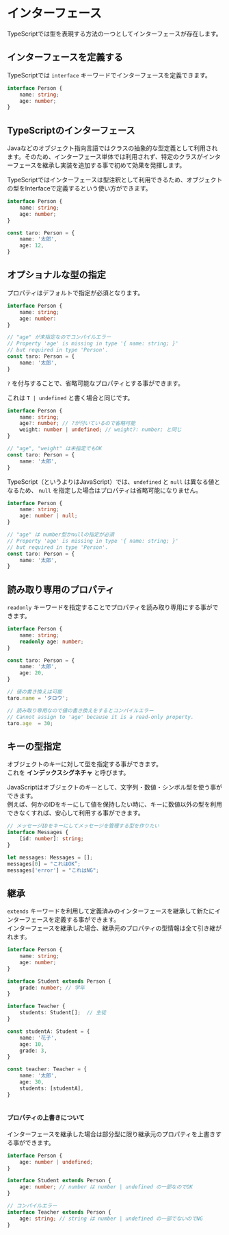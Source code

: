 # インターフェース

TypeScriptでは型を表現する方法の一つとしてインターフェースが存在します。

## インターフェースを定義する

TypeScriptでは `interface` キーワードでインターフェースを定義できます。

```typescript
interface Person {
    name: string;
    age: number;
}
```

## TypeScriptのインターフェース

Javaなどのオブジェクト指向言語ではクラスの抽象的な型定義として利用されます。そのため、インターフェース単体では利用されず、特定のクラスがインターフェースを継承し実装を追加する事で初めて効果を発揮します。

TypeScriptではインターフェースは型注釈として利用できるため、オブジェクトの型をInterfaceで定義するという使い方ができます。

```typescript
interface Person {
    name: string;
    age: number;
}

const taro: Person = {
    name: '太郎',
    age: 12,
}
```

## オプショナルな型の指定

プロパティはデフォルトで指定が必須となります。

```typescript
interface Person {
    name: string;
    age: number:
}

// "age" が未指定なのでコンパイルエラー
// Property 'age' is missing in type '{ name: string; }' 
// but required in type 'Person'.
const taro: Person = {
    name: '太郎',
}
```

`?` を付与することで、省略可能なプロパティとする事ができます。

これは `T | undefined` と書く場合と同じです。

```typescript
interface Person {
    name: string;
    age?: number; // ?が付いているので省略可能
    weight: number | undefined; // weight?: number; と同じ
}

// "age", "weight" は未指定でもOK
const taro: Person = {
    name: '太郎',
}
```

TypeScript（というよりはJavaScript）では、`undefined` と `null` は異なる値となるため、 `null` を指定した場合はプロパティは省略可能になりません。

```typescript
interface Person {
    name: string;
    age: number | null;
}

// "age" は number型かnullの指定が必須
// Property 'age' is missing in type '{ name: string; }' 
// but required in type 'Person'.
const taro: Person = {
    name: '太郎',
}
```

## 読み取り専用のプロパティ

`readonly` キーワードを指定することでプロパティを読み取り専用にする事ができます。

```typescript
interface Person {
    name: string;
    readonly age: number;
}

const taro: Person = {
    name: '太郎',
    age: 20,
}

// 値の書き換えは可能
taro.name = 'タロウ';

// 読み取り専用なので値の書き換えをするとコンパイルエラー
// Cannot assign to 'age' because it is a read-only property.
taro.age  = 30;
```

## キーの型指定

オブジェクトのキーに対して型を指定する事ができます。  
これを **インデックスシグネチャ** と呼びます。

JavaScriptはオブジェクトのキーとして、文字列・数値・シンボル型を使う事ができます。  
例えば、何かのIDをキーにして値を保持したい時に、キーに数値以外の型を利用できなくすれば、安心して利用する事ができます。

```typescript
// メッセージIDをキーにしてメッセージを管理する型を作りたい
interface Messages {
    [id: number]: string;
}

let messages: Messages = [];
messages[0] = "これはOK”;
messages['error'] = "これはNG";
```

## 継承

`extends` キーワードを利用して定義済みのインターフェースを継承して新たにインターフェースを定義する事ができます。  
インターフェースを継承した場合、継承元のプロパティの型情報は全て引き継がれます。

```typescript
interface Person {
    name: string;
    age: number;
}

interface Student extends Person {
    grade: number; // 学年
}

interface Teacher {
    students: Student[];  // 生徒
}

const studentA: Student = {
    name: '花子',
    age: 10,
    grade: 3,
}

const teacher: Teacher = {
    name: '太郎',
    age: 30,
    students: [studentA],
}
    
```

#### プロパティの上書きについて

インターフェースを継承した場合は部分型に限り継承元のプロパティを上書きする事ができます。

```typescript
interface Person {
    age: number | undefined;
}

interface Student extends Person {
    age: number; // number は number | undefined の一部なのでOK
}

// コンパイルエラー
interface Teacher extends Person {
    age: string; // string は number | undefined の一部でないのでNG
}
```



